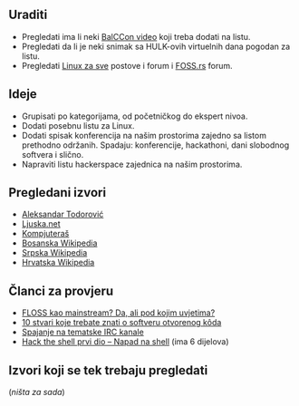 ## Uraditi

* Pregledati ima li neki [BalCCon video](https://www.youtube.com/playlist?list=PLyHRd2YK1T4wUf0iuLNT77D4h5Ne3xBPW) koji treba dodati na listu.
* Pregledati da li je neki snimak sa HULK-ovih virtuelnih dana pogodan za listu.
* Pregledati [Linux za sve](http://www.linuxzasve.com/) postove i forum i [FOSS.rs](http://www.foss.rs/) forum.

## Ideje

* Grupisati po kategorijama, od početničkog do ekspert nivoa.
* Dodati posebnu listu za Linux.
* Dodati spisak konferencija na našim prostorima zajedno sa listom prethodno održanih. Spadaju: konferencije, hackathoni, dani slobodnog softvera i slično.
* Napraviti listu hackerspace zajednica na našim prostorima.

## Pregledani izvori

* [Aleksandar Todorović](https://aleksandartodorovic.wordpress.com/)
* [Ljuska.net](http://ljuska.net/)
* [Kompjuteraš](http://kompjuteras.com/)
* [Bosanska Wikipedia](http://bs.wikipedia.org/wiki/Po%C4%8Detna_strana)
* [Srpska Wikipedia](http://sr.wikipedia.org/wiki/%D0%93%D0%BB%D0%B0%D0%B2%D0%BD%D0%B0_%D1%81%D1%82%D1%80%D0%B0%D0%BD%D0%B0)
* [Hrvatska Wikipedia](http://hr.wikipedia.org/wiki/Glavna_stranica)

## Članci za provjeru

* [FLOSS kao mainstream? Da, ali pod kojim uvjetima?](http://www.linuxzasve.com/floss-kao-mainstream-da-ali-pod-kojim-uvjetima)
* [10 stvari koje trebate znati o softveru otvorenog kôda](http://www.linuxzasve.com/10-stvari-koje-trebate-znati-o-softveru-otvorenog-koda)
* [Spajanje na tematske IRC kanale](http://www.linuxzasve.com/spajanje-na-tematske-irc-kanale)
* [Hack the shell prvi dio – Napad na shell](http://www.linuxzasve.com/hack-the-shell-prvi-dio-napad-na-shell) (ima 6 dijelova)

## Izvori koji se tek trebaju pregledati

(_ništa za sada_)
